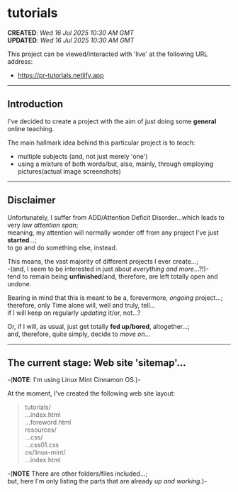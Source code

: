 # tutorials

**CREATED**: *Wed 16 Jul 2025 10:30 AM GMT*  
**UPDATED**: *Wed 16 Jul 2025 10:30 AM GMT*  

This project can be viewed/interacted with 'live' at the following URL address:  

- https://pr-tutorials.netlify.app  
  
-----

## Introduction

I've decided to create a project with the aim of just doing some **general** online teaching.  

The main hallmark idea behind this particular project is to *teach*:   

- multiple subjects (and, not just merely 'one')  
- using a mixture of both words/but, also, mainly, through employing pictures(actual image screenshots)

-----

## Disclaimer

Unfortunately, I suffer from ADD/Attention Deficit Disorder...which leads to very *low attention span*;    
meaning, my attention will normally wonder off from any project I've just **started**...;    
to go and do something else, instead.  

This means, the vast majority of different projects I ever create...;    
-(and, I seem to be interested in just about *everything and more*...?!)-  
tend to remain being **unfinished**/and, therefore, are left totally open and undone.   

Bearing in mind that this is meant to be a, forevermore, *ongoing* project...;  
therefore, only Time alone will, well and truly, tell...  
if I will keep on regularly *updating* it/or, not...?    

Or, if I will, as usual, just get totally **fed up/bored**, altogether...;   
and, therefore, quite simply, decide to *move on*...  

-----

## The current stage: Web site 'sitemap'...  

-(**NOTE**: I'm using Linux Mint Cinnamon OS.)-   

At the moment, I've created the following web site layout:  

>tutorials/  
>...index.html  
>...foreword.html      
>resources/  
>...css/   
>...css01.css    
>os/linux-mint/   
>...index.html  

-(**NOTE** There are other folders/files included...;    
but, here I'm only listing the parts that are already *up and working*.)-   

